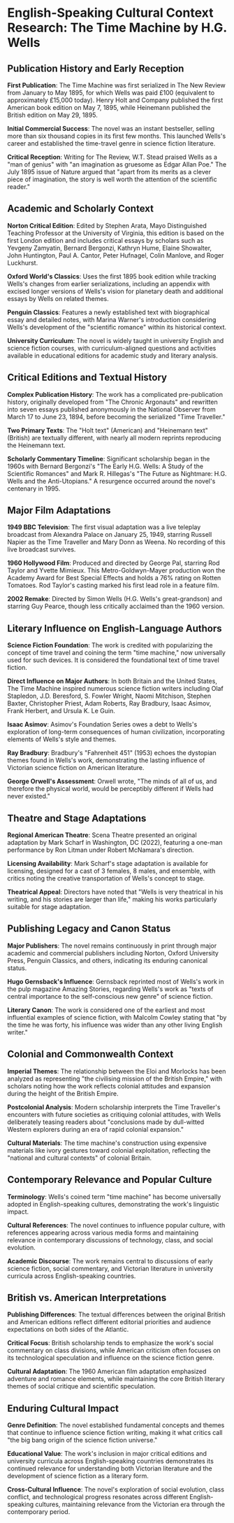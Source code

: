 # English-Speaking Cultural Context Research: The Time Machine by H.G. Wells

## Publication History and Early Reception

**First Publication**: The Time Machine was first serialized in The New Review from January to May 1895, for which Wells was paid £100 (equivalent to approximately £15,000 today). Henry Holt and Company published the first American book edition on May 7, 1895, while Heinemann published the British edition on May 29, 1895.

**Initial Commercial Success**: The novel was an instant bestseller, selling more than six thousand copies in its first few months. This launched Wells's career and established the time-travel genre in science fiction literature.

**Critical Reception**: Writing for The Review, W.T. Stead praised Wells as a "man of genius" with "an imagination as gruesome as Edgar Allan Poe." The July 1895 issue of Nature argued that "apart from its merits as a clever piece of imagination, the story is well worth the attention of the scientific reader."

## Academic and Scholarly Context

**Norton Critical Edition**: Edited by Stephen Arata, Mayo Distinguished Teaching Professor at the University of Virginia, this edition is based on the first London edition and includes critical essays by scholars such as Yevgeny Zamyatin, Bernard Bergonzi, Kathryn Hume, Elaine Showalter, John Huntington, Paul A. Cantor, Peter Hufnagel, Colin Manlove, and Roger Luckhurst.

**Oxford World's Classics**: Uses the first 1895 book edition while tracking Wells's changes from earlier serializations, including an appendix with excised longer versions of Wells's vision for planetary death and additional essays by Wells on related themes.

**Penguin Classics**: Features a newly established text with biographical essay and detailed notes, with Marina Warner's introduction considering Wells's development of the "scientific romance" within its historical context.

**University Curriculum**: The novel is widely taught in university English and science fiction courses, with curriculum-aligned questions and activities available in educational editions for academic study and literary analysis.

## Critical Editions and Textual History

**Complex Publication History**: The work has a complicated pre-publication history, originally developed from "The Chronic Argonauts" and rewritten into seven essays published anonymously in the National Observer from March 17 to June 23, 1894, before becoming the serialized "Time Traveller."

**Two Primary Texts**: The "Holt text" (American) and "Heinemann text" (British) are textually different, with nearly all modern reprints reproducing the Heinemann text.

**Scholarly Commentary Timeline**: Significant scholarship began in the 1960s with Bernard Bergonzi's "The Early H.G. Wells: A Study of the Scientific Romances" and Mark R. Hillegas's "The Future as Nightmare: H.G. Wells and the Anti-Utopians." A resurgence occurred around the novel's centenary in 1995.

## Major Film Adaptations

**1949 BBC Television**: The first visual adaptation was a live teleplay broadcast from Alexandra Palace on January 25, 1949, starring Russell Napier as the Time Traveller and Mary Donn as Weena. No recording of this live broadcast survives.

**1960 Hollywood Film**: Produced and directed by George Pal, starring Rod Taylor and Yvette Mimieux. This Metro-Goldwyn-Mayer production won the Academy Award for Best Special Effects and holds a 76% rating on Rotten Tomatoes. Rod Taylor's casting marked his first lead role in a feature film.

**2002 Remake**: Directed by Simon Wells (H.G. Wells's great-grandson) and starring Guy Pearce, though less critically acclaimed than the 1960 version.

## Literary Influence on English-Language Authors

**Science Fiction Foundation**: The work is credited with popularizing the concept of time travel and coining the term "time machine," now universally used for such devices. It is considered the foundational text of time travel fiction.

**Direct Influence on Major Authors**: In both Britain and the United States, The Time Machine inspired numerous science fiction writers including Olaf Stapledon, J.D. Beresford, S. Fowler Wright, Naomi Mitchison, Stephen Baxter, Christopher Priest, Adam Roberts, Ray Bradbury, Isaac Asimov, Frank Herbert, and Ursula K. Le Guin.

**Isaac Asimov**: Asimov's Foundation Series owes a debt to Wells's exploration of long-term consequences of human civilization, incorporating elements of Wells's style and themes.

**Ray Bradbury**: Bradbury's "Fahrenheit 451" (1953) echoes the dystopian themes found in Wells's work, demonstrating the lasting influence of Victorian science fiction on American literature.

**George Orwell's Assessment**: Orwell wrote, "The minds of all of us, and therefore the physical world, would be perceptibly different if Wells had never existed."

## Theatre and Stage Adaptations

**Regional American Theatre**: Scena Theatre presented an original adaptation by Mark Scharf in Washington, DC (2022), featuring a one-man performance by Ron Litman under Robert McNamara's direction.

**Licensing Availability**: Mark Scharf's stage adaptation is available for licensing, designed for a cast of 3 females, 8 males, and ensemble, with critics noting the creative transportation of Wells's concept to stage.

**Theatrical Appeal**: Directors have noted that "Wells is very theatrical in his writing, and his stories are larger than life," making his works particularly suitable for stage adaptation.

## Publishing Legacy and Canon Status

**Major Publishers**: The novel remains continuously in print through major academic and commercial publishers including Norton, Oxford University Press, Penguin Classics, and others, indicating its enduring canonical status.

**Hugo Gernsback's Influence**: Gernsback reprinted most of Wells's work in the pulp magazine Amazing Stories, regarding Wells's work as "texts of central importance to the self-conscious new genre" of science fiction.

**Literary Canon**: The work is considered one of the earliest and most influential examples of science fiction, with Malcolm Cowley stating that "by the time he was forty, his influence was wider than any other living English writer."

## Colonial and Commonwealth Context

**Imperial Themes**: The relationship between the Eloi and Morlocks has been analyzed as representing "the civilising mission of the British Empire," with scholars noting how the work reflects colonial attitudes and expansion during the height of the British Empire.

**Postcolonial Analysis**: Modern scholarship interprets the Time Traveller's encounters with future societies as critiquing colonial attitudes, with Wells deliberately teasing readers about "conclusions made by dull-witted Western explorers during an era of rapid colonial expansion."

**Cultural Materials**: The time machine's construction using expensive materials like ivory gestures toward colonial exploitation, reflecting the "national and cultural contexts" of colonial Britain.

## Contemporary Relevance and Popular Culture

**Terminology**: Wells's coined term "time machine" has become universally adopted in English-speaking cultures, demonstrating the work's linguistic impact.

**Cultural References**: The novel continues to influence popular culture, with references appearing across various media forms and maintaining relevance in contemporary discussions of technology, class, and social evolution.

**Academic Discourse**: The work remains central to discussions of early science fiction, social commentary, and Victorian literature in university curricula across English-speaking countries.

## British vs. American Interpretations

**Publishing Differences**: The textual differences between the original British and American editions reflect different editorial priorities and audience expectations on both sides of the Atlantic.

**Critical Focus**: British scholarship tends to emphasize the work's social commentary on class divisions, while American criticism often focuses on its technological speculation and influence on the science fiction genre.

**Cultural Adaptation**: The 1960 American film adaptation emphasized adventure and romance elements, while maintaining the core British literary themes of social critique and scientific speculation.

## Enduring Cultural Impact

**Genre Definition**: The novel established fundamental concepts and themes that continue to influence science fiction writing, making it what critics call "the big bang origin of the science fiction universe."

**Educational Value**: The work's inclusion in major critical editions and university curricula across English-speaking countries demonstrates its continued relevance for understanding both Victorian literature and the development of science fiction as a literary form.

**Cross-Cultural Influence**: The novel's exploration of social evolution, class conflict, and technological progress resonates across different English-speaking cultures, maintaining relevance from the Victorian era through the contemporary period.